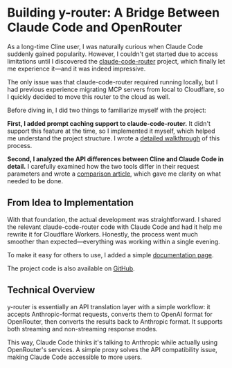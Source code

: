 # Building y-router: A Bridge Between Claude Code and OpenRouter

As a long-time Cline user, I was naturally curious when Claude Code suddenly gained popularity. However, I couldn't get started due to access limitations until I discovered the [claude-code-router](https://egoist.dev/claude-code-free) project, which finally let me experience it—and it was indeed impressive.

The only issue was that claude-code-router required running locally, but I had previous experience migrating MCP servers from local to Cloudflare, so I quickly decided to move this router to the cloud as well.

Before diving in, I did two things to familiarize myself with the project:

**First, I added prompt caching support to claude-code-router.** It didn't support this feature at the time, so I implemented it myself, which helped me understand the project structure. I wrote a [detailed walkthrough](https://luohy15.com/claude-code-prompt-caching/) of this process.

**Second, I analyzed the API differences between Cline and Claude Code in detail.** I carefully examined how the two tools differ in their request parameters and wrote a [comparison article](https://luohy15.com/compare-cline-and-claude-code/), which gave me clarity on what needed to be done.

## From Idea to Implementation

With that foundation, the actual development was straightforward. I shared the relevant claude-code-router code with Claude Code and had it help me rewrite it for Cloudflare Workers. Honestly, the process went much smoother than expected—everything was working within a single evening.

To make it easy for others to use, I added a simple [documentation page](https://cc.yovy.app/).

The project code is also available on [GitHub](https://github.com/luohy15/y-router).

## Technical Overview

y-router is essentially an API translation layer with a simple workflow: it accepts Anthropic-format requests, converts them to OpenAI format for OpenRouter, then converts the results back to Anthropic format. It supports both streaming and non-streaming response modes.

This way, Claude Code thinks it's talking to Anthropic while actually using OpenRouter's services. A simple proxy solves the API compatibility issue, making Claude Code accessible to more users.